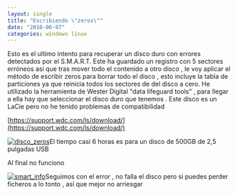 ```yaml
---
layout: single
title: "Escribiendo \"zeros\""
date: "2010-06-07"
categories: windows linux
---
```


Esto es el ultimo intento para recuperar un disco duro con errores detectados por el S.M.A.R.T. Este ha guardado un registro con 5 sectores erróneos así que tras mover todo el contenido a otro disco , le voy aplicar el método de escribir zeros para borrar todo el disco , esto incluye la tabla de particiones ya que reinicia todos los sectores de del disco a cero. He utilizado la herramienta de Wester Digital "data lifeguard tools" , para llegar a ella hay que seleccionar el disco duro que tenemos . Este disco es un LaCie pero no he tenido problemas de compatibilidad

[https://support.wdc.com/ls/download/](https://support.wdc.com/ls/download/)

[![](images/disco_zeros-300x144.jpg "disco_zeros")](https://luispuente.net/wp-content/uploads/2010/06/disco_zeros.jpg)El tiempo casi 6 horas es para un disco de 500GB de 2,5 pulgadas USB

Al final no funciono

[![](images/smart_info-300x250.jpg "smart_info")](https://luispuente.net/wp-content/uploads/2010/06/smart_info.jpg)Seguimos con el error , no falla el disco pero si puedes perder ficheros a lo tonto , así que mejor no arriesgar
